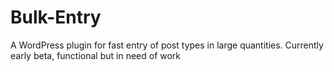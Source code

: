 Bulk-Entry
==========

A WordPress plugin for fast entry of post types in large quantities. Currently early beta, functional but in need of work